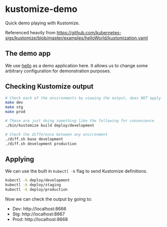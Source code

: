 # kustomize-demo

Quick demo playing with Kustomize.

Referenced heavily from https://github.com/kubernetes-sigs/kustomize/blob/master/examples/helloWorld/kustomization.yaml

## The demo app

We use [hello](https://github.com/monopole/hello) as a demo application here.
It allows us to change some arbitrary configuration for demonstration purposes.

## Checking Kustomize output

```bash
# Check each of the environments by viewing the output, does NOT apply!
make dev
make stg
make prod

# These are just doing something like the following for convenience
./bin/kustomize build deploy/development

# Check the difference between any environment
./diff.sh base development
./diff.sh development production
```

## Applying

We can use the built in `kubectl -k` flag to send Kustomize definitions.

```bash
kubectl -k deploy/development
kubectl -k deploy/staging
kubectl -k deploy/production
```

Now we can check the output by going to:

* Dev: http://localhost:8666
* Stg: http://localhost:8667
* Prod: http://localhost:8668
